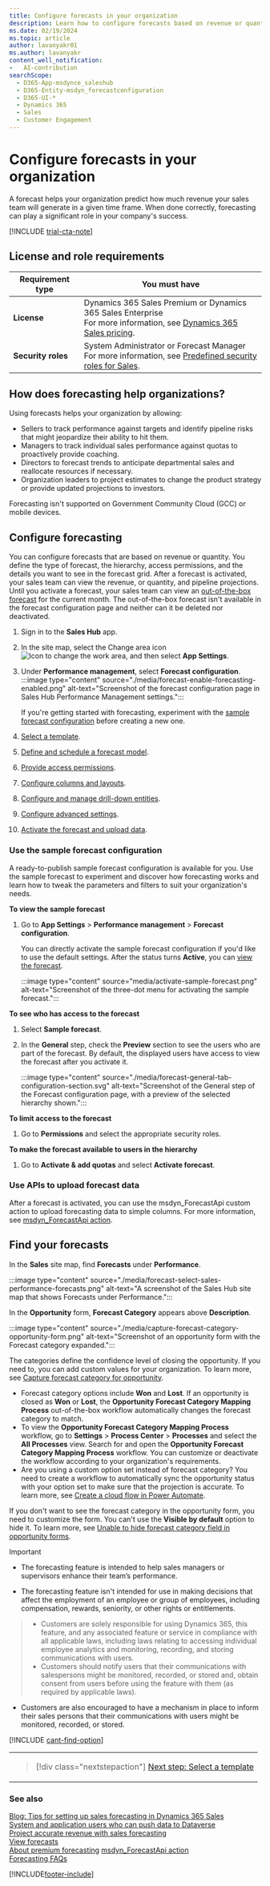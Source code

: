 ```yaml
---
title: Configure forecasts in your organization
description: Learn how to configure forecasts based on revenue or quantity to predict how much revenue your sales team will generate in a given time frame.
ms.date: 02/19/2024
ms.topic: article
author: lavanyakr01
ms.author: lavanyakr
content_well_notification:
-	AI-contribution
searchScope: 
  - D365-App-msdynce_saleshub
  - D365-Entity-msdyn_forecastconfiguration
  - D365-UI-*
  - Dynamics 365
  - Sales
  - Customer Engagement
---
```


# Configure forecasts in your organization

A forecast helps your organization predict how much revenue your sales team will generate in a given time frame. When done correctly, forecasting can play a significant role in your company's success.  

[!INCLUDE [trial-cta-note](../includes/trial-cta-note.md)]

## License and role requirements

| Requirement type | You must have |
|-----------------------|---------|
| **License** | Dynamics 365 Sales Premium or Dynamics 365 Sales Enterprise  <br>For more information, see [Dynamics 365 Sales pricing](https://dynamics.microsoft.com/sales/pricing/). |
| **Security roles** | System Administrator or Forecast Manager <br> For more information, see [Predefined security roles for Sales](security-roles-for-sales.md).|

## How does forecasting help organizations?

Using forecasts helps your organization by allowing:

- Sellers to track performance against targets and identify pipeline risks that might jeopardize their ability to hit them.
- Managers to track individual sales performance against quotas to proactively provide coaching.
- Directors to forecast trends to anticipate departmental sales and reallocate resources if necessary.
- Organization leaders to project estimates to change the product strategy or provide updated projections to investors.

Forecasting isn't supported on Government Community Cloud (GCC) or mobile devices.

## Configure forecasting

You can configure forecasts that are based on revenue or quantity. You define the type of forecast, the hierarchy, access permissions, and the details you want to see in the forecast grid. After a forecast is activated, your sales team can view the revenue, or quantity, and pipeline projections. Until you activate a forecast, your sales team can view an [out-of-the-box forecast](view-forecasts.md#out-of-the-box-forecast) for the current month. The out-of-the-box forecast isn't available in the forecast configuration page and neither can it be deleted nor deactivated.

1. Sign in to the **Sales Hub** app.
1. In the site map, select the Change area icon ![Icon to change the work area](./media/change-area-icon.png "Icon to change the work area"), and then select **App Settings**.
1. Under **Performance management**, select **Forecast configuration**.
         :::image type="content" source="./media/forecast-enable-forecasting-enabled.png" alt-text="Screenshot of the forecast configuration page in Sales Hub Performance Management settings.":::

    If you're getting started with forecasting, experiment with the [sample forecast configuration](#use-the-sample-forecast-configuration) before creating a new one.  

1. [Select a template](./select-template-forecast.md).  
1. [Define and schedule a forecast model](define-general-properties-scheduling-forecast.md).
1. [Provide access permissions](provide-permissions-forecast.md).
1. [Configure columns and layouts](choose-layout-and-columns-forecast.md).
1. [Configure and manage drill-down entities](configure-manage-drill-downs.md).
1. [Configure advanced settings](forecast-configure-advanced-settings.md).
1. [Activate the forecast and upload data](activate-upload-simple-columns-data-forecast.md).

### Use the sample forecast configuration

A ready-to-publish sample forecast configuration is available for you. Use the sample forecast to experiment and discover how forecasting works and learn how to tweak the parameters and filters to suit your organization's needs.

**To view the sample forecast**

1. Go to **App Settings** > **Performance management** > **Forecast configuration**.

    You can directly activate the sample forecast configuration if you'd like to use the default settings. After the status turns **Active**, you can [view the forecast](view-forecasts.md).

    :::image type="content" source="media/activate-sample-forecast.png" alt-text="Screenshot of the three-dot menu for activating the sample forecast.":::

  **To see who has access to the forecast**

1. Select **Sample forecast**.
1. In the **General** step, check the **Preview** section to see the users who are part of the forecast. By default, the displayed users have access to view the forecast after you activate it.

    :::image type="content" source="./media/forecast-general-tab-configuration-section.svg" alt-text="Screenshot of the General step of the Forecast configuration page, with a preview of the selected hierarchy shown.":::

**To limit access to the forecast**

1. Go to **Permissions** and select the appropriate security roles.

**To make the forecast available to users in the hierarchy**

1. Go to **Activate & add quotas** and select **Activate forecast**.

### Use APIs to upload forecast data

After a forecast is activated, you can use the msdyn_ForecastApi custom action to upload forecasting data to simple columns. For more information, see [msdyn_ForecastApi action](developer/reference/custom-actions/msdyn_ForecastApi.md).

## Find your forecasts

In the **Sales** site map, find **Forecasts** under **Performance**.

:::image type="content" source="./media/forecast-select-sales-performance-forecasts.png" alt-text="A screenshot of the Sales Hub site map that shows Forecasts under Performance.":::

In the **Opportunity** form, **Forecast Category** appears above **Description**.

:::image type="content" source="./media/capture-forecast-category-opportunity-form.png" alt-text="Screenshot of an opportunity form with the Forecast category expanded.":::

 The categories define the confidence level of closing the opportunity. If you need to, you can add custom values for your organization. To learn more, see [Capture forecast category for opportunity](./capture-forecast-category-opportunity.md).

- Forecast category options include **Won** and **Lost**. If an opportunity is closed as **Won** or **Lost**, the **Opportunity Forecast Category Mapping Process** out-of-the-box workflow automatically changes the forecast category to match.
- To view the **Opportunity Forecast Category Mapping Process** workflow, go to **Settings** > **Process Center** > **Processes** and select the **All Processes** view. Search for and open the **Opportunity Forecast Category Mapping Process** workflow. You can customize or deactivate the workflow according to your organization's requirements.
- Are you using a custom option set instead of forecast category? You need to create a workflow to automatically sync the opportunity status with your option set to make sure that the projection is accurate. To learn more, see [Create a cloud flow in Power Automate](/power-automate/get-started-logic-flow).

If you don't want to see the forecast category in the opportunity form, you need to customize the form. You can't use the **Visible by default** option to hide it. To learn more, see [Unable to hide forecast category field in opportunity forms](./ts-forecasts.md#hide_forecast_category_field).

>[!IMPORTANT]
>
>- The forecasting feature is intended to help sales managers or supervisors enhance their team’s performance.
>
- The forecasting feature isn't intended for use in making decisions that affect the employment of an employee or group of employees, including compensation, rewards, seniority, or other rights or entitlements.
>
>- Customers are solely responsible for using Dynamics 365, this feature, and any associated feature or service in compliance with all applicable laws, including laws relating to accessing individual employee analytics and monitoring, recording, and storing communications with users.
>- Customers should notify users that their communications with salespersons might be monitored, recorded, or stored and, obtain consent from users before using the feature with them (as required by applicable laws).
>
- Customers are also encouraged to have a mechanism in place to inform their sales persons that their communications with users might be monitored, recorded, or stored.

[!INCLUDE [cant-find-option](../includes/cant-find-option.md)]

<table>
<tr><td>

> [!div class="nextstepaction"]
> [Next step: Select a template](select-template-forecast.md)
</td></tr>
</table>

### See also

[Blog: Tips for setting up sales forecasting in Dynamics 365 Sales](https://cloudblogs.microsoft.com/dynamics365/it/2020/11/23/tips-for-setting-up-sales-forecasting-in-dynamics-365-sales/)  
[System and application users who can push data to Dataverse](/power-platform/admin/system-application-users)  
[Project accurate revenue with sales forecasting](project-accurate-revenue-sales-forecasting.md)  
[View forecasts](view-forecasts.md)  
[About premium forecasting](/dynamics365/ai/sales/configure-premium-forecasting)
[msdyn_ForecastApi action](developer/reference/custom-actions/msdyn_ForecastApi.md)  
[Forecasting FAQs](faqs-sales.md#forecasting)

[!INCLUDE[footer-include](../includes/footer-banner.md)]
